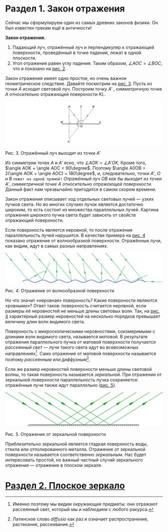 # Раздел 1. Закон отражения
Сейчас мы сформулируем один из самых древних законов физики. Он был известен грекам ещё в античности!

**Закон отражения.**
1. Падающий луч, отражённый луч и перпендикуляр к отражающей поверхности, проведённый в точке падения, лежат в одной плоскости.
2. 	Угол отражения равен углу падения.
Таким образом, $\angle AOC = \angle BOC$, что и показано на [рис. 2](/image/Рисунок2.jpg).

Закон отражения имеет одно простое, но очень важное геометрическое следствие. Давайте посмотрим на [рис. 3](/image/Рисунок3.jpg). Пусть из точки $A$ исходит световой луч. Построим точку $A'$ , симметричную точке $A$ относительно отражающей поверхности $KL$.

![Отражённый луч выходит из точки](/image/Рисунок3.jpg)

Рис. 3. Отражённый луч выходит из точки $A'$

Из симметрии точек $A$ и $A'$ ясно, что $\angle AOK = \angle A'OK$. Кроме того, $\angle AOK + \angle AOC = 90\degree$. Поэтому $\angle A0OB = 2(\angle AOK + \angle AOC) = 180\degree$, и, следовательно, точки $A'$, $O$ и $B$ `лежат на одной прямой!` _Отражённый луч_ $OB$ _как бы выходит из точки_ $A'$, _симметричной точке_ $A$ _относительно отражающей поверхности._ Данный факт нам чрезвычайно пригодится в самом скором времени.

Закон отражения описывает ход отдельных световых лучей — узких пучков света. Но во многих случаях пучок является достаточно широким, то есть состоит из множества параллельных лучей. Картина отражения широкого пучка света будет зависеть от свойств отражающей поверхности.

Если поверхность является неровной, то после отражения параллельность лучей нарушится. В качестве примера на [рис. 4](/image/Рисунок4.png) показано отражение от волнообразной поверхности. Отражённые лучи, как видим, идут в самых разных направлениях.

![Отражение от волнообразной поверхности](/image/Рисунок4.png)

Рис. 4. Отражение от волнообразной поверхности

Но что значит «неровная» поверхность? Какие поверхности являются «ровными»? Ответ таков: поверхность считается неровной, если размеры её неровностей не меньше длины световых волн. Так, на [рис. 4](/image/Рисунок4.png) характерный размер неровностей на несколько порядков превышает величину длин волн видимого света.

Поверхность с микроскопическими неровностями, соизмеримыми с длинами волн видимого света, называется _матовой_. В результате отражения параллельного пучка от матовой поверхности получается _рассеянный свет_ — лучи такого света идут во всевозможных направлениях[^2]. Само отражение от матовой поверхности называется поэтому _рассеянным_ или _диффузным_[^3].

Если же размер неровностей поверхности меньше длины световой волны, то такая поверхность называется _зеркальной_. При отражении от зеркальной поверхности параллельность пучка сохраняется: отражённые лучи также идут параллельно ([рис. 5](/image/Рисунок5.png)).

![Отражение от зеркальной поверхности](/image/Рисунок5.png)

Рис. 5. Отражение от зеркальной поверхности

Приблизительно зеркальной является гладкая поверхность воды, стекла или отполированного металла. Отражение от зеркальной поверхности называется соответственно _зеркальным_. Нас будет интересовать простой, но важный частный случай зеркального отражения — отражение в плоском зеркале.

[^2]: Именно поэтому мы видим окружающие предметы: они отражают рассеянный свет, который мы и наблюдаем с любого ракурса.
[^3]: Латинское слово _diffusio_ как раз и означает распространение, растекание, рассеивание.

# [Раздел 2. Плоское зеркало](/Отражение%20света/Плоское%20зеркало.md)
